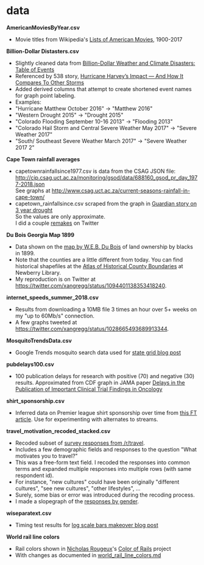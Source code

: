 # data

**AmericanMoviesByYear.csv**
* Movie titles from Wikipedia's [Lists of American Movies](https://en.wikipedia.org/wiki/Lists_of_American_films), 1900-2017

**Billion-Dollar Distasters.csv**
* Slightly cleaned data from [Billion-Dollar Weather and Climate Disasters: Table of Events]( https://www.ncdc.noaa.gov/billions/events/US/1980-2017)
* Referenced by 538 story, [Hurricane Harvey’s Impact — And How It Compares To Other Storms](https://fivethirtyeight.com/features/hurricane-harveys-impact-and-how-it-compares-to-other-storms/)
* Added derived columns that attempt to create shortened event names for graph point labeling.
* Examples:
* "Hurricane Matthew October 2016" -> "Matthew 2016"
* "Western Drought 2015" -> "Drought 2015"
* "Colorado Flooding September 10-16 2013" -> "Flooding 2013"
* "Colorado Hail Storm and Central Severe Weather May 2017" -> "Severe Weather 2017"
* "South/ Southeast Severe Weather March 2017" -> "Severe Weather 2017 2"

**Cape Town rainfall averages**
* capetownrainfallsince1977.csv is data from the CSAG JSON file: http://cip.csag.uct.ac.za/monitoring/gsod/data/688160_gsod_pr_day_1977-2018.json  
   See graphs at http://www.csag.uct.ac.za/current-seasons-rainfall-in-cape-town/
* capetown_rainfallsince.csv scraped from the graph in [Guardian story on 3 year drought](https://www.theguardian.com/cities/ng-interactive/2018/feb/03/day-zero-how-cape-town-running-out-water)  
   So the values are only approximate.  
   I did a couple [remakes](https://twitter.com/xangregg/status/959906500725673985) on Twitter

**Du Bois Georgia Map 1899**
* Data shown on the [map by W.E.B. Du Bois](http://www.loc.gov/pictures/collection/anedub/item/2013650439/) of land ownership by blacks in 1899.
* Note that the counties are a little different from today. You can find historical shapefiles at the [Atlas of Historical County Boundaries](https://publications.newberry.org/ahcbp/pages/Georgia.html) at Newberry Library.
* My reproduction is on Twitter at https://twitter.com/xangregg/status/1094401138353418240.

**internet_speeds_summer_2018.csv**
* Results from downloading a 10MB file 3 times an hour over 5+ weeks on my "up to 60Mb/s" connection.
* A few graphs tweeted at https://twitter.com/xangregg/status/1028665493689913344.

**MosquitoTrendsData.csv**
* Google Trends mosquito search data used for [state grid blog post](http://blogs.sas.com/content/jmp/2016/05/24/remaking-mosquito-trends-chart/)

**pubdelays100.csv**
* 100 publication delays for research with positive (70) and negative (30) results. Approximated from CDF graph in JAMA paper
[Delays in the Publication of Important Clinical Trial Findings in Oncology](https://jamanetwork.com/journals/jamaoncology/fullarticle/2678095)

**shirt_sponsorship.csv**
* Inferred data on Premier league shirt sponsorship over time from [this FT article](https://www.ft.com/content/61f3c8fc-9c86-11e8-9702-5946bae86e6d). Use for experimenting with alternates to streams.

**travel_motivation_recoded_stacked.csv**
* Recoded subset of [survey responses from /r/travel](https://www.reddit.com/r/travel/comments/99foe4/1000000_rtravel_subscriber_survey_results/).
* Includes a few demographic fields and responses to the question "What motivates you to travel?"
* This was a free-form text field. I recoded the responses into common terms and expanded multiple responses into multiple rows (with same respondent id).
* For instance, "new cultures" could have been originally "different cultures", "see new cultures", "other lifestyles", ...
* Surely, some bias or error was introduced during the recoding process.
* I made a slopegraph of the [responses by gender](https://twitter.com/xangregg/status/1052718677299273728).

**wiseparatext.csv**
* Timing test results for [log scale bars makeover blog post](http://blogs.sas.com/content/jmp/2016/06/29/graph-makeover-bars-on-a-log-scale/)

**World rail line colors**
 * Rail colors shown in [Nicholas Rougeux](https://twitter.com/rougeux)'s [Color of Rails](https://www.c82.net/work/?id=355) project
 * With changes as documented in [world_rail_line_colors.md](world_rail_line_colors.md)
 
